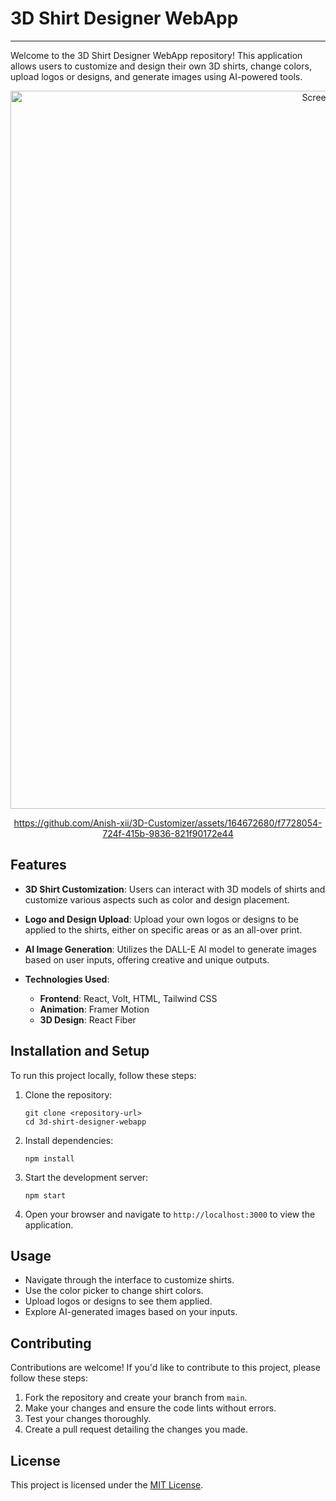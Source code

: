 
# 3D Shirt Designer WebApp

---

Welcome to the 3D Shirt Designer WebApp repository! This application allows users to customize and design their own 3D shirts, change colors, upload logos or designs, and generate images using AI-powered tools.

<div align="center">
  <img width="1149" alt="Screenshot 2024-07-01 at 10 19 38" src="https://github.com/Anish-xii/3D-Customizer/assets/164672680/589ea039-4a4f-463d-a573-253d8285c909">
  
  https://github.com/Anish-xii/3D-Customizer/assets/164672680/f7728054-724f-415b-9836-821f90172e44




</div>




  

## Features

- **3D Shirt Customization**: Users can interact with 3D models of shirts and customize various aspects such as color and design placement.
  
- **Logo and Design Upload**: Upload your own logos or designs to be applied to the shirts, either on specific areas or as an all-over print.

- **AI Image Generation**: Utilizes the DALL-E AI model to generate images based on user inputs, offering creative and unique outputs.

- **Technologies Used**:
  - **Frontend**: React, Volt, HTML, Tailwind CSS
  - **Animation**: Framer Motion
  - **3D Design**: React Fiber

## Installation and Setup

To run this project locally, follow these steps:

1. Clone the repository:
   ```
   git clone <repository-url>
   cd 3d-shirt-designer-webapp
   ```

2. Install dependencies:
   ```
   npm install
   ```

3. Start the development server:
   ```
   npm start
   ```

4. Open your browser and navigate to `http://localhost:3000` to view the application.

## Usage

- Navigate through the interface to customize shirts.
- Use the color picker to change shirt colors.
- Upload logos or designs to see them applied.
- Explore AI-generated images based on your inputs.

## Contributing

Contributions are welcome! If you'd like to contribute to this project, please follow these steps:

1. Fork the repository and create your branch from `main`.
2. Make your changes and ensure the code lints without errors.
3. Test your changes thoroughly.
4. Create a pull request detailing the changes you made.

## License

This project is licensed under the [MIT License](link-to-license).

